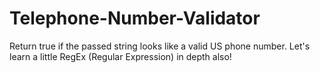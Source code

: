 # Telephone-Number-Validator
Return true if the passed string looks like a valid US phone number. Let's learn a little RegEx (Regular Expression) in depth also!
